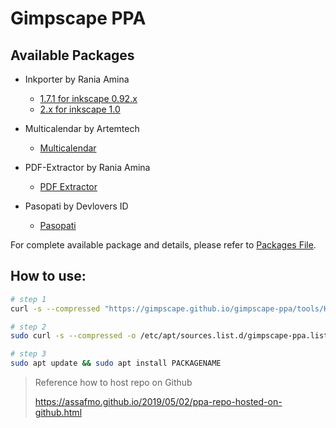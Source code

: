 # Gimpscape PPA

## Available Packages

- Inkporter by Rania Amina 
  
  - [1.7.1 for inkscape 0.92.x](tools/inkporter_1.7.1_amd64.deb)
  - [2.x for inkscape 1.0](tools/inkporter_2.4.5_amd64.deb)

- Multicalendar by Artemtech
  
  - [Multicalendar](tools/multicalendar_1.2.1_amd64.deb)

- PDF-Extractor by Rania Amina
  
  - [PDF Extractor](tools/pdf-extractor_2.1.1_amd64.deb)

- Pasopati by Devlovers ID
  
  - [Pasopati](tools/pasopati_1.7.5_amd64.deb)

For complete available package and details, please refer to [Packages File](tools/Packages).

## How to use:

```bash
# step 1
curl -s --compressed "https://gimpscape.github.io/gimpscape-ppa/tools/KEY.gpg" | sudo apt-key add -

# step 2
sudo curl -s --compressed -o /etc/apt/sources.list.d/gimpscape-ppa.list "https://gimpscape.github.io/gimpscape-ppa/tools/gimpscape-ppa.list"

# step 3
sudo apt update && sudo apt install PACKAGENAME
```



>  Reference how to host repo on Github
> 
> https://assafmo.github.io/2019/05/02/ppa-repo-hosted-on-github.html

